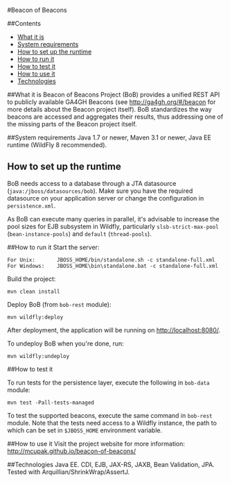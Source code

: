 #Beacon of Beacons

##Contents

* [What it is](#what-it-is)
* [System requirements](#system-requirements)
* [How to set up the runtime](#how-to-set-up-the-runtime)
* [How to run it](#how-to-run-it)
* [How to test it](#how-to-test-it)
* [How to use it](#how-to-use-it)
* [Technologies](#technologies)

##What it is
Beacon of Beacons Project (BoB) provides a unified REST API to publicly available GA4GH Beacons (see <http://ga4gh.org/#/beacon> for more details about the Beacon project itself). BoB standardizes the way beacons are accessed and aggregates their results, thus addressing one of the missing parts of the Beacon project itself.

##System requirements
Java 1.7 or newer, Maven 3.1 or newer, Java EE runtime (WildFly 8 recommended).

## How to set up the runtime
BoB needs access to a database through a JTA datasource (`java:/jboss/datasources/bob`). Make sure you have the required datasource on your application server or change the configuration in `persistence.xml`.

As BoB can execute many queries in parallel, it's advisable to increase the pool sizes for EJB subsystem in Wildfly, particularly `slsb-strict-max-pool` (`bean-instance-pools`) and `default` (`thread-pools`).

##How to run it
Start the server:

    For Unix:       JBOSS_HOME/bin/standalone.sh -c standalone-full.xml
    For Windows:    JBOSS_HOME\bin\standalone.bat -c standalone-full.xml

Build the project:

    mvn clean install

Deploy BoB (from `bob-rest` module):

    mvn wildfly:deploy

After deployment, the application will be running on <http://localhost:8080/>.

To undeploy BoB when you're done, run:

    mvn wildfly:undeploy


##How to test it

To run tests for the persistence layer, execute the following in `bob-data` module:

    mvn test -Pall-tests-managed

To test the supported beacons, execute the same command in `bob-rest` module. Note that the tests need access to a Wildfly instance, the path to which can be set in `$JBOSS_HOME` environment variable.

##How to use it
Visit the project website for more information: <http://mcupak.github.io/beacon-of-beacons/>

##Technologies
Java EE. CDI, EJB, JAX-RS, JAXB, Bean Validation, JPA. Tested with Arquillian/ShrinkWrap/AssertJ.
